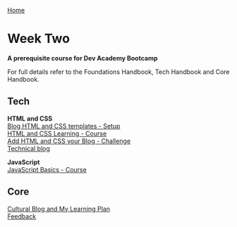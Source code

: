 [Home](../README.md)

# Week Two

__A prerequisite course for Dev Academy Bootcamp__

For full details refer to the Foundations Handbook, Tech Handbook and Core Handbook.




## Tech

__HTML and CSS__  
[Blog HTML and CSS templates - Setup](html-css-blog-template-setup.md)  
[HTML and CSS Learning - Course](html-css-intro-course.md)       
[Add HTML and CSS your Blog - Challenge](html-css-add-to-blog-challenge.md)  
[Technical blog](blog-week1-technical.md)  
 

__JavaScript__  
[JavaScript Basics - Course](js-basics-course.md)  


## Core 
[Cultural Blog and My Learning Plan](core-learning-plan.md)  
[Feedback](../feedback.md)
  


